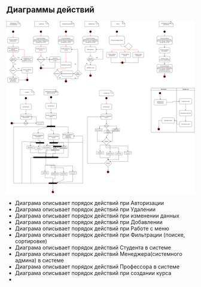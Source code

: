 ## Диаграммы действий
![Диаграмма](/GIT/Действий.png)
+ Диаграма описывает порядок действий при Авторизации
+ Диаграма описывает порядок действий при Удалении
+ Диаграма описывает порядок действий при изменении данных
+ Диаграма описывает порядок действий при Добавлении
+ Диаграма описывает порядок действий при Работе с меню
+ Диаграма описывает порядок действий при Фильтрации (поиске, сортировке)
+ Диаграма описывает порядок действий Студента в системе
+ Диаграма описывает порядок действий Менеджера(системного админа) в системе
+ Диаграма описывает порядок действий Профессора в системе
+ Диаграма описывает порядок действий при создании курса
+
